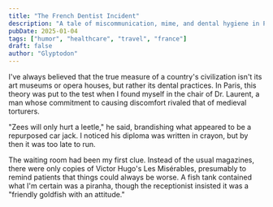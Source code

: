 ```yaml
---
title: "The French Dentist Incident"
description: "A tale of miscommunication, mime, and dental hygiene in Paris"
pubDate: 2025-01-04
tags: ["humor", "healthcare", "travel", "france"]
draft: false
author: "Glyptodon"
---
```


I've always believed that the true measure of a country's civilization isn't its art museums or opera houses, but rather its dental practices. In Paris, this theory was put to the test when I found myself in the chair of Dr. Laurent, a man whose commitment to causing discomfort rivaled that of medieval torturers.

"Zees will only hurt a leetle," he said, brandishing what appeared to be a repurposed car jack. I noticed his diploma was written in crayon, but by then it was too late to run.

The waiting room had been my first clue. Instead of the usual magazines, there were only copies of Victor Hugo's Les Misérables, presumably to remind patients that things could always be worse. A fish tank contained what I'm certain was a piranha, though the receptionist insisted it was a "friendly goldfish with an attitude."
